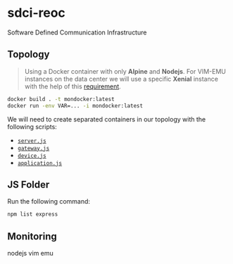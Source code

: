 # sdci-reoc
Software Defined Communication Infrastructure

## Topology

> Using a Docker container with only **Alpine** and **Nodejs**.
> For VIM-EMU instances on the data center we will use a specific **Xenial** instance with the help of this [requirement](https://github.com/containernet/vim-emu/wiki/Container-Requirements).

```bash
docker build . -t mondocker:latest
docker run -env VAR=... -i mondocker:latest
```

We will need to create separated containers in our topology with the following scripts:
- [`server.js`](https://homepages.laas.fr/smedjiah/tmp/mw/server.js)
- [`gateway.js`](https://homepages.laas.fr/smedjiah/tmp/mw/gateway.js)
- [`device.js`](https://homepages.laas.fr/smedjiah/tmp/mw/device.js)
- [`application.js`](https://homepages.laas.fr/smedjiah/tmp/mw/application.js)

## JS Folder

Run the following command:
```bash
npm list express
```

## Monitoring

nodejs
vim emu
